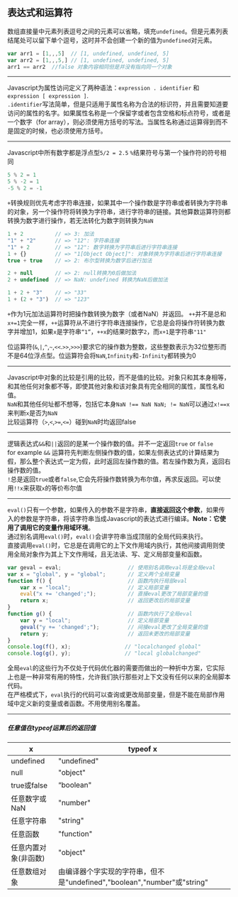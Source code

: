 ## 表达式和运算符
数组直接量中元素列表逗号之间的元素可以省略，填充`undefined`。但是元素列表结尾处可以留下单个逗号，这时并不会创建一个新的值为`undefined`对元素。

```Javascript
var arr1 = [1,,,5]  // [1, undefined, undefined, 5]
var arr2 = [1,,,5,] // [1, undefined, undefined, 5]
arr1 == arr2  //false 对象内容相同但是并没有指向同一个对象
```
***
Javascript为属性访问定义了两种语法：`expression . identifier` 和 `expression [ expression ]`.  
`.identifier`写法简单，但是只适用于属性名称为合法的标识符，并且需要知道要访问的属性的名字。如果属性名称是一个保留字或者包含空格和标点符号，或者是一个数字（for array），则必须使用方括号的写法。当属性名称通过运算得到而不是固定的时候，也必须使用方括号。

***
Javascript中所有数字都是浮点型`5/2 = 2.5`
`%`结果符号与第一个操作符的符号相同

```Javascript
5 % 2 = 1
5 % -2 = 1
-5 % 2 = -1
```
`+`转换规则优先考虑字符串连接，如果其中一个操作数是字符串或者转换为字符串的对象，另一个操作符将转换为字符串，进行字符串的链接。其他算数运算符则都转换为数字进行操作，若无法转化为数字则转换为`NaN`

```Javascript
1 + 2          // => 3: 加法
"1" + "2"      // => "12": 字符串连接
"1" + 2        // => "12": 数字转换为字符串后进行字符串连接
1 + {}         // => "1[Object Object]": 对象转换为字符串后进行字符串连接
true + true    // => 2: 布尔型转换为数字后进行加法

2 + null       // => 2: null转换为0后做加法
2 + undefined  // => NaN: undefined 转换为NaN后做加法

1 + 2 + "3"    // => "33"
1 + (2 + "3")  // => "123"
```
`+`作为1元加法运算符时把操作数转换为数字（或者NaN）并返回。 
`++`并不是总和`x+=1`完全一样，`++`运算符从不进行字符串连接操作，它总是会将操作符转换为数字并增加1，如果`x`是字符串`“1”`，`++x`的结果时数字`2`，而`x+1`是字符串`"11"`

位运算符(`&`,`|`,`^`,`~`,`<<`.`>>`,`>>>`)要求它的操作数为整数，这些整数表示为32位整形而不是64位浮点型。位运算符会将`NaN`,`Infinity`和`-Infinity`都转换为0

---
Javascript中对象的比较是引用的比较，而不是值的比较。对象只和其本身相等，和其他任何对象都不等，即使其他对象和该对象具有完全相同的属性，属性名和值。   
`NaN`和其他任何址都不想等，包括它本身`NaN !== NaN NaN; != NaN`可以通过`x!==x`来判断`x`是否为`NaN`   
比较运算符（`>`,`<`,`>=`,`<=`）碰到`NaN`时均返回false   
 
---
逻辑表达式`&&`和`||`返回的是某一个操作数的值。并不一定返回`true` or `false`   
for example `&&` 运算符先判断左侧操作数的值，如果左侧表达式的计算结果为假，那么整个表达式一定为假，此时返回左操作数的值。若左操作数为真，返回右操作数的值。   
`!`总是返回`true`或者`false`,它会先将操作数转换为布尔值，再求反返回。可以使用`!!x`来获取`x`的等价布尔值

---
`eval()`只有一个参数，如果传入的参数不是字符串，**直接返回这个参数**，如果传入的参数是字符串，将该字符串当成Javascript的表达式进行编译。**Note：它使用了调用它的变量作用域环境**。   
通过别名调用`eval()`时，`eval()`会讲字符串当成顶层的全局代码来执行。   
直接调用`eval()`时，它总是在调用它的上下文作用域内执行，其他间接调用则使用全局对象作为其上下文作用域，且无法读、写、定义局部变量和函数。

```Javascript
var geval = eval;                     // 使用别名调用eval将是全局eval
var x = "global", y = "global";       // 定义两个全局变量
function f() {                        // 函数内执行局部eval
	var x = "local";                  // 定义局部变量 
	eval("x += 'changed';");          // 直接eval更改了局部变量的值
	return x;                         // 返回更改后的局部变量
}
function g() {                        // 函数内执行了全局eval
	var y = "local";                  // 定义局部变量
	geval("y += 'changed';");         // 间接eval更改了全局变量的值
	return y;                         // 返回未更改的局部变量
}
console.log(f(), x);                 // "localchanged global"
console.log(g(), y);                 // "local globalchanged"
```
全局`eval`的这些行为不仅处于代码优化器的需要而做出的一种折中方案，它实际上也是一种非常有用的特性，允许我们执行那些对上下文没有任何以来的全局脚本代码。   
在严格模式下，`eval`执行的代码可以查询或更改局部变量，但是不能在局部作用域中定义新的变量或者函数。不用使用别名覆盖。

---
##### 任意值在typeof运算后的返回值
|x | typeof x|
----|----------
|undefined|"undefined"|
|null|"object"
true或false|“boolean"
任意数字或NaN|"number"
任意字符串| "string"
任意函数|"function"
任意内置对象(非函数) | "object"
任意数组对象|由编译器个字实现的字符串，但不是"undefined","boolean","number"或"string"

